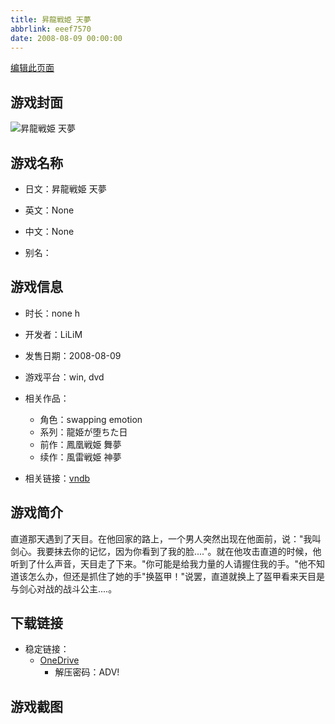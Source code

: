 ```yaml
---
title: 昇龍戦姫 天夢
abbrlink: eeef7570
date: 2008-08-09 00:00:00
---
```

[编辑此页面](https://github.com/ACG-3/ADV3-source/blob/main/source/_posts/games/%E9%A2%A8%E9%9B%B7%E6%88%A6%E5%A7%AB%20%E7%A5%9E%E5%A4%A2.md)

## 游戏封面

![昇龍戦姫 天夢](https://pan.timero.xyz/onedrive/img_lib_001/%E9%A2%A8%E9%9B%B7%E6%88%A6%E5%A7%AB%20%E7%A5%9E%E5%A4%A2_cover.avif)


## 游戏名称

- 日文：昇龍戦姫 天夢
- 英文：None
- 中文：None

- 别名：


## 游戏信息

- 时长：none h
- 开发者：LiLiM
- 发售日期：2008-08-09
- 游戏平台：win, dvd
- 相关作品：
   - 角色：swapping emotion
   - 系列：龍姫が堕ちた日
   - 前作：鳳凰戦姫 舞夢
   - 续作：風雷戦姫 神夢

- 相关链接：[vndb](https://vndb.org/v3052)


## 游戏简介

直道那天遇到了天目。在他回家的路上，一个男人突然出现在他面前，说："我叫剑心。我要抹去你的记忆，因为你看到了我的脸...."。就在他攻击直道的时候，他听到了什么声音，天目走了下来。"你可能是给我力量的人请握住我的手。"他不知道该怎么办，但还是抓住了她的手"换盔甲！"说罢，直道就换上了盔甲看来天目是与剑心对战的战斗公主....。




## 下载链接

- 稳定链接：
    - [OneDrive](https://pan.timero.xyz/onedrive/adv_lib_001/%E9%A2%A8%E9%9B%B7%E6%88%A6%E5%A7%AB%20%E7%A5%9E%E5%A4%A2)
        - 解压密码：ADV!



## 游戏截图



